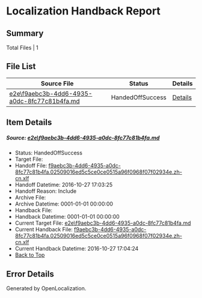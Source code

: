 # <a name='report-top'></a> Localization Handback Report

## Summary
 Total Files | 1

## File List
 Source File | Status | Details 
 ----------- | ------ | ------- 
 [e2e\f9aebc3b-4dd6-4935-a0dc-8fc77c81b4fa.md](https://github.com/OpenLocalizationTestOrg/ol-test0/blob/cd3544f19dc1071e0414c58e483e262a2882c351/e2e/f9aebc3b-4dd6-4935-a0dc-8fc77c81b4fa.md) | HandedOffSuccess | [Details](#6cb257874782379da5027eaa3da2397ad2a13a155)

## Item Details
##### <a name='6cb257874782379da5027eaa3da2397ad2a13a155'></a> Source: [e2e\f9aebc3b-4dd6-4935-a0dc-8fc77c81b4fa.md](https://github.com/OpenLocalizationTestOrg/ol-test0/blob/cd3544f19dc1071e0414c58e483e262a2882c351/e2e/f9aebc3b-4dd6-4935-a0dc-8fc77c81b4fa.md)
* Status: HandedOffSuccess
* Target File: 
* Handoff File: [f9aebc3b-4dd6-4935-a0dc-8fc77c81b4fa.02509016ed5c5ce0ce0515a96f0968f07f02934e.zh-cn.xlf](https://github.com/OpenLocalizationTestOrg/ol-test0-handoff/blob/cbba7f5c7751248115299114d09e54d19891d79b/ol-handoff/OpenLocalizationTestOrg/ol-test0-zhcn/shujia/ht/f9aebc3b-4dd6-4935-a0dc-8fc77c81b4fa.02509016ed5c5ce0ce0515a96f0968f07f02934e.zh-cn.xlf)
* Handoff Datetime: 2016-10-27 17:03:25
* Handoff Reason: Include
* Archive File: 
* Archive Datetime: 0001-01-01 00:00:00
* Handback File: 
* Handback Datetime: 0001-01-01 00:00:00
* Current Target File: [e2e\f9aebc3b-4dd6-4935-a0dc-8fc77c81b4fa.md](https://github.com/OpenLocalizationTestOrg/ol-test0-zhcn/blob/93bedd751be28a772e9ce6282910c9076d10706a/e2e/f9aebc3b-4dd6-4935-a0dc-8fc77c81b4fa.md)
* Current Handback File: [f9aebc3b-4dd6-4935-a0dc-8fc77c81b4fa.02509016ed5c5ce0ce0515a96f0968f07f02934e.zh-cn.xlf](https://github.com/OpenLocalizationTestOrg/ol-test0-handback/blob/62bd032ab1426c3aec2bf4bce74660dd34044c3c/ol-handback/OpenLocalizationTestOrg/ol-test0-zhcn/shujia/ht/f9aebc3b-4dd6-4935-a0dc-8fc77c81b4fa.02509016ed5c5ce0ce0515a96f0968f07f02934e.zh-cn.xlf)
* Current Handback Datetime: 2016-10-27 17:04:24
* [Back to Top](#report-top)


## Error Details

Generated by OpenLocalization.
